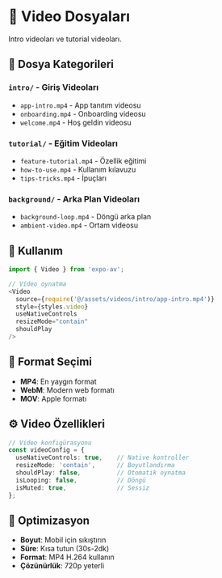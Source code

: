 # 🎥 Video Dosyaları

Intro videoları ve tutorial videoları.

## 📂 Dosya Kategorileri

### **`intro/`** - Giriş Videoları
- `app-intro.mp4` - App tanıtım videosu
- `onboarding.mp4` - Onboarding videosu
- `welcome.mp4` - Hoş geldin videosu

### **`tutorial/`** - Eğitim Videoları
- `feature-tutorial.mp4` - Özellik eğitimi
- `how-to-use.mp4` - Kullanım kılavuzu
- `tips-tricks.mp4` - İpuçları

### **`background/`** - Arka Plan Videoları
- `background-loop.mp4` - Döngü arka plan
- `ambient-video.mp4` - Ortam videosu

## 📝 Kullanım

```typescript
import { Video } from 'expo-av';

// Video oynatma
<Video
  source={require('@/assets/videos/intro/app-intro.mp4')}
  style={styles.video}
  useNativeControls
  resizeMode="contain"
  shouldPlay
/>
```

## 🔧 Format Seçimi

- **MP4**: En yaygın format
- **WebM**: Modern web formatı
- **MOV**: Apple formatı

## ⚙️ Video Özellikleri

```typescript
// Video konfigürasyonu
const videoConfig = {
  useNativeControls: true,    // Native kontroller
  resizeMode: 'contain',      // Boyutlandırma
  shouldPlay: false,          // Otomatik oynatma
  isLooping: false,           // Döngü
  isMuted: true,              // Sessiz
};
```

## 📱 Optimizasyon

- **Boyut**: Mobil için sıkıştırın
- **Süre**: Kısa tutun (30s-2dk)
- **Format**: MP4 H.264 kullanın
- **Çözünürlük**: 720p yeterli
